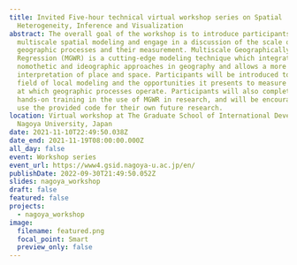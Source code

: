 ```yaml
---
title: Invited Five-hour technical virtual workshop series on Spatial
  Heterogeneity, Inference and Visualization
abstract: The overall goal of the workshop is to introduce participants to
  multiscale spatial modeling and engage in a discussion of the scale of
  geographic processes and their measurement. Multiscale Geographically Weighted
  Regression (MGWR) is a cutting-edge modeling technique which integrates both
  nomothetic and ideographic approaches in geography and allows a more nuanced
  interpretation of place and space. Participants will be introduced to the
  field of local modeling and the opportunities it presents to measure the scale
  at which geographic processes operate. Participants will also complete
  hands-on training in the use of MGWR in research, and will be encouraged to
  use the provided code for their own future research.
location: Virtual workshop at The Graduate School of International Development,
  Nagoya University, Japan
date: 2021-11-10T22:49:50.038Z
date_end: 2021-11-19T08:00:00.000Z
all_day: false
event: Workshop series
event_url: https://www4.gsid.nagoya-u.ac.jp/en/
publishDate: 2022-09-30T21:49:50.052Z
slides: nagoya_workshop
draft: false
featured: false
projects:
  - nagoya_workshop
image:
  filename: featured.png
  focal_point: Smart
  preview_only: false
---
```

